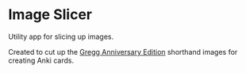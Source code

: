 # Image Slicer
Utility app for slicing up images.

Created to cut up the
[Gregg Anniversary Edition](http://gregg.angelfishy.net/analphbt.shtml)
shorthand images for creating Anki cards.
